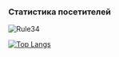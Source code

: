 ### Статистика посетителей
![Rule34](https://count.getloli.com/get/@abssduo?theme=rule34)


[![Top Langs](https://github-readme-stats.vercel.app/api/top-langs/?username=anuraghazra)](https://github.com/Julie3Sigtuna/github-readme-stats)
